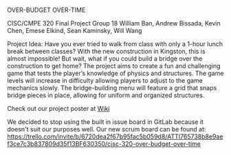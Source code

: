 OVER-BUDGET OVER-TIME

CISC/CMPE 320 Final Project
Group 18
William Ban, Andrew Bissada, Kevin Chen, Emese Elkind, Sean Kaminsky, Will Wang

Project Idea:
Have you ever tried to walk from class with only a 1-hour lunch break between classes? With the new construction in Kingston, this is almost impossible! But wait, what if you could build a bridge over the construction to get home?
The project aims to create a fun and challenging game that tests the player’s knowledge of physics and structures. The game levels will increase in difficulty allowing players to adjust to the game mechanics slowly. The bridge-building menu will feature a grid that snaps bridge pieces in place, allowing for uniform and organized structures.

Check out our project poster at [Wiki](https://github.com/emeseelkind/cisc320-overbudgetovertime.wiki.git)

We decided to stop using the built in issue board in GitLab because it doesn't suit our purposes well.
Our new scrum board can be found at: https://trello.com/invite/b/6720dea2f67b95fac5b059d8/ATTI765738b8e9aef3ce7c3b837809d35f13BF630350/cisc-320-over-budget-over-time
